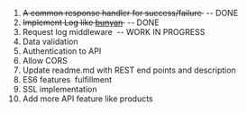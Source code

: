  1. ~~A common response handler for success/failure ~~ -- DONE 
 2. ~~Implement Log like [bunyan](https://www.npmjs.com/package/bunyan) ~~ -- DONE
 3. Request log middleware  -- WORK IN PROGRESS
 4. Data validation
 5. Authentication to API
 6. Allow CORS
 7. Update readme.md with REST end points and description  
 8. ES6 features  fulfillment
 9. SSL implementation 
 10. Add more API feature like products